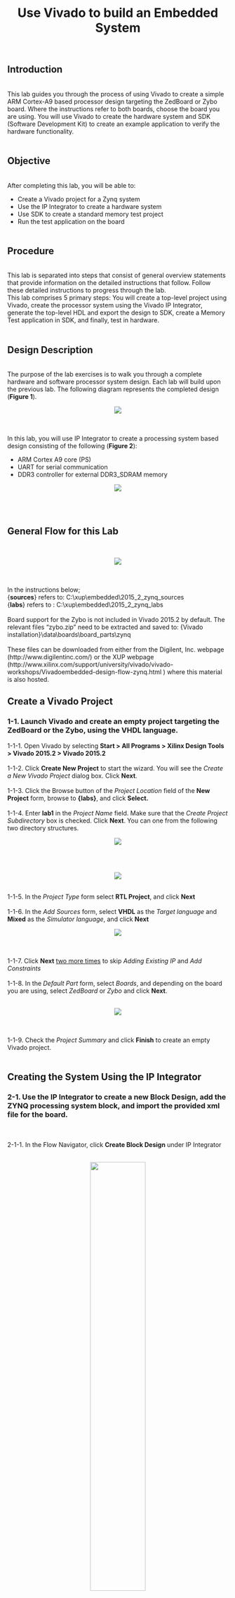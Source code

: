 <h1 align="center">Use Vivado to build an Embedded System </h1><br>	
<h2>Introduction</h2><br>
This lab guides you through the process of using Vivado to create a simple ARM Cortex-A9 based processor design targeting the ZedBoard or Zybo board. Where the instructions refer to both boards, choose the board you are using. You will use Vivado to create the hardware system and SDK (Software Development Kit) to create an example application to verify the hardware functionality.<br><br>
<h2>Objective</h2><br>
After completing this lab, you will be able to:<br>

* Create a Vivado project for a Zynq system
* Use the IP Integrator to create a hardware system 
* Use SDK to create a standard memory test project
* Run the test application on the board 
<br><br>
<h2>Procedure</h2><br>
This lab is separated into steps that consist of general overview statements that provide information on the detailed instructions that follow. Follow these detailed instructions to progress through the lab. <br>
This lab comprises 5 primary steps: You will create a top-level project using Vivado, create the processor system using the Vivado IP Integrator, generate the top-level HDL and export the design to SDK, create a Memory Test application in SDK, and finally, test in hardware.
<br><br>
<h2>Design Description </h2><br>
The purpose of the lab exercises is to walk you through a complete hardware and software processor system design. Each lab will build upon the previous lab. The following diagram represents the completed design (<b>Figure 1</b>).
<p align="center">
 <img src="https://user-images.githubusercontent.com/13907836/51589414-c2e40b80-1e9b-11e9-9017-2b9bfb682ed7.PNG">
</p><br><br>
In this lab, you will use IP Integrator to create a processing system based design consisting of the following (<b>Figure 2</b>):<br>

* ARM Cortex A9 core (PS) 
* UART for serial communication 
* DDR3 controller for external DDR3_SDRAM memory 

<p align="center">
 <img src="https://user-images.githubusercontent.com/13907836/51589335-82848d80-1e9b-11e9-9e6c-e366ead00be8.PNG">
</p><br><br>

<h2>General Flow for this Lab</h2><br>
<p align="center">
 <img src="https://user-images.githubusercontent.com/13907836/51589562-46056180-1e9c-11e9-9ebc-47da8a1af069.PNG">
</p><br><br>
In the instructions below;<br> 
{<b>sources</b>} refers to: C:\xup\embedded\2015_2_zynq_sources <br>
{<b>labs</b>} refers to : C:\xup\embedded\2015_2_zynq_labs <br><br>
Board support for the Zybo is not included in Vivado 2015.2 by default. The relevant files “zybo.zip” need to be extracted and saved to: {Vivado installation}\data\boards\board_parts\zynq<br><br>
These files can be downloaded from either from the Digilent, Inc. webpage (http://www.digilentinc.com/) or the XUP webpage (http://www.xilinx.com/support/university/vivado/vivado-workshops/Vivadoembedded-design-flow-zynq.html ) where this material is also hosted. 

<h2>Create a Vivado Project</h2>
<h3>1-1. Launch Vivado and create an empty project targeting the ZedBoard or the Zybo, using the VHDL language.</h3>
1-1-1. Open Vivado by selecting <b>Start > All Programs > Xilinx Design Tools > Vivado 2015.2 > Vivado 2015.2</b><br><br>
1-1-2. Click <b>Create New Project</b> to start the wizard. You will see the <i>Create a New Vivado Project</i> dialog box. Click <b>Next</b>. <br><br>
1-1-3. Click the Browse button of the <i>Project Location</i> field of the <b>New Project</b> form, browse to <b>{labs}</b>, and click <b>Select.</b> <br><br>
1-1-4. Enter <b>lab1</b> in the <i>Project Name</i> field.  Make sure that the <i>Create Project Subdirectory</i> box is checked.  Click <b>Next</b>. You can one from the following two directory structures. 
<p align="center">
 <img src="https://user-images.githubusercontent.com/13907836/51590651-916d3f00-1e9f-11e9-9711-94a67ab75dc2.PNG">
</p><br><br>
<p align="center">
 <img src="https://user-images.githubusercontent.com/13907836/51590671-a1851e80-1e9f-11e9-8551-b6311aab45a0.PNG">
</p><br>
1-1-5. In the <i>Project Type</i> form select <b>RTL Project</b>, and click <b>Next</b> <br><br>
1-1-6. In the <i>Add Sources</i> form, select <b>VHDL</b> as the <i>Target language</i> and <b>Mixed</b> as the <i>Simulator language</i>, and click <b>Next</b><br>
<p align="center">
 <img src="https://user-images.githubusercontent.com/13907836/51652814-cfbd3980-1f45-11e9-8445-7aca5f3c09d4.jpg">
</p><br><br>
1-1-7. Click <b>Next</b> <u>two more times</u> to skip <i>Adding Existing IP</i> and <i>Add Constraints</i><br><br>
1-1-8. In the <i>Default Part</i> form, select <i>Boards</i>, and depending on the board you are using, select <i>ZedBoard</i> or <i>Zybo</i> and click <b>Next</b>.<br><br>
<p align="center">
 <img src="https://user-images.githubusercontent.com/13907836/51653183-33943200-1f47-11e9-8147-efdf1978daa6.jpg">
</p><br><br>
1-1-9. Check the <i>Project Summary</i> and click <b>Finish</b> to create an empty Vivado project.<br><br>

<h2>Creating the System Using the IP Integrator </h2>
<h3>2-1. Use the IP Integrator to create a new Block Design, add the ZYNQ processing system block, and import the provided xml file for the board.</h3><br><br>
2-1-1. In the Flow Navigator, click <b>Create Block Design</b> under IP Integrator<br><br>
<p align="center">
 <img src="https://user-images.githubusercontent.com/13907836/51653754-b1f1d380-1f49-11e9-891f-634c4d1a6349.jpg" width="50%" height="50%">
</p><br><br>
2-1-2. Enter <b>system</b> for the design name and click <b>OK</b>
<p align="center">
 <img src="https://user-images.githubusercontent.com/13907836/51653990-b23e9e80-1f4a-11e9-8e84-d41d33e9e80e.jpg" width="50%" height="50%">
</p><br><br>
2-1-3. IP from the catalog can be added in different ways. Click the <i>Add IP icon</i> in the block diagram side bar, press Ctrl + I, click the <i>Add IP icon</i> in the empty Diagram workspace, or right-click anywhere in the Diagram workspace and select Add IP.<br><br>
<p align="center">
 <img src="https://user-images.githubusercontent.com/13907836/51654074-0cd7fa80-1f4b-11e9-9e9c-bc1ace71e3fb.jpg" width="50%" height="50%">
</p><br><br>
2-1-4. Once the IP Catalog is open, type “z” into the Search bar, find and double click on <b>ZYNQ7 Processing System</b> entry, or click on the entry and hit the Enter key to add it to the design.
<p align="center">
 <img src="https://user-images.githubusercontent.com/13907836/51654173-7952f980-1f4b-11e9-85dc-d45783ca1363.jpg" width="50%" height="50%">
</p><br><br>
2-1-5. Notice the message at the top of the Diagram window that <i>Designer Assistance</i> available. Click <i>Run Block Automation</i> and select <b>/processing_system7_0</b>
<p align="center">
 <img src="https://user-images.githubusercontent.com/13907836/51654245-c9ca5700-1f4b-11e9-9740-92be12cb0e2d.jpg" width="50%" height="50%">
</p><br><br>
2-1-6. In the <i>Run Block Automation</i> window, leave the default settings, including <i>Apply Board Preset</i> checked, and click <b>OK</b> 
<p align="center">
 <img src="https://user-images.githubusercontent.com/13907836/51654313-23cb1c80-1f4c-11e9-9a41-59610f088f44.jpg" >
</p><br><br>
Once Block Automation has been complete, notice that ports have been automatically added for the DDR and Fixed IO, and some additional ports are now visible. The imported configuration for the Zynq related to the Zybo board has been applied which will now be modified. 
<p align="center">
 <img src="https://user-images.githubusercontent.com/13907836/51654380-7e647880-1f4c-11e9-91db-f41f884aacd2.jpg" >
</p><br><br>
2-1-7. Double-click on the added block to open its <i>Customization</i> window. 
Notice now the <i>Customization</i> window shows selected peripherals (with tick marks). This is the default configuration for the board applied by the block automation. 
<p align="center">
 <img src="https://user-images.githubusercontent.com/13907836/51654422-b23f9e00-1f4c-11e9-9f69-eca2a21ce5f2.jpg" >
</p><br><br>
<h3>2-2. Configure the processing block with just UART 1 peripheral enabled.</h3><br><br>

2-2-1. A block diagram of the Zynq should now be open again, showing various configurable blocks of the Processing System. <br>
At this stage, the designer can click on various configurable blocks (highlighted in green) and change the system configuration.<br> 
Only the UART is required for this lab, so all other peripherals will be deselected.<br><br>

2-2-2. Click on one of the peripherals (in green) in the <i>IOP Peripherals</i> block, or select the <i>MIO Configuration</i> tab on the left to open the configuration form<br><br>

2-2-3. Expand I/O peripherals if necessary, and ensure all the following <i>I/O peripherals are deselected</i> except <i>UART 1.</i><br>
i.e. Remove:<br>
<i>ENET 0</i><br>
<i>USB 0</i> <br>
<i>SD 0</i> <br>
Expand <b>GPIO</b> to deselect <i>GPIO MIO</i> <br>
Expand <b>Memory Interfaces</b> to deselect <i>Quad SPI Flash</i> <br>
Expand <b>Application Processor Unit</b> to disable <i>Timer 0</i>. 
<p align="center">
 <img src="https://user-images.githubusercontent.com/13907836/51654683-e36c9e00-1f4d-11e9-9c16-caac478fe6b6.jpg" >
</p><br><br>
2-2-4. Select the <b>PS-PL</b> Configuration tab on the left. <br><br>
2-2-5. Expand <i>AXI Non Secure Enablement > GP Master AXI interface</i> and deselect <b>M AXI GP0</b> interface.<br><br>
2-2-6. Expand <b>General > Enable Clock Resets</b> and deselect the <b>FCLK_RESET0_N</b> option.<br><br>
2-2-7. Select the <b>Clock Configuration</b> tab on the left. Expand the <b>PL Fabric Clocks</b> and deselect the <b>FCLK_CLK0</b> option and click <b>OK.</b><br>
Click on the   (Regenerate Layout) button and see the following block diagram. 
<p align="center">
 <img src="https://user-images.githubusercontent.com/13907836/51654874-c389aa00-1f4e-11e9-8df9-232d7768a0c1.jpg" width="50%" height="50%">
</p><br><br>
2-2-8. Click on the  (Validate Design) button and make sure that there are no errors.<br> 

<h2>Generate Top-Level and Export to SDK</h2>
<h3>3-1. Generate IP Integrator Outputs, the top-level HDL, and start SDK by exporting the hardware</h3><br><br>

3-1-1. In the sources panel, right-click on <i>system.bd</i>, and select <b>Generate Output Products</b> … and click <b>Generate</b> to generate the Implementation, Simulation and Synthesis files for the design (You can also click on <b>Generate Block Design</b> in the Flow Navigator pane to do the same)<br><br>

3-1-2. Right-click again on <i>system.bd</i>, and select <b>Create HDL Wrapper</b> … to generate the top-level VHDL model. Leave the <i>Let Vivado manager wrapper and auto-update</i> option selected, and click <b>OK</b><br>The <i>system_wrapper.vhd</i> file will be created and added to the project.  Double-click on the file to see the content in the Auxiliary pane<br>
<p align="center">
 <img src="https://user-images.githubusercontent.com/13907836/51656499-3f3b2500-1f56-11e9-8d9b-0e80b00e9044.PNG">
</p><br><br>

3-1-3. Notice that the VHDL file is already <i>Set As the Top module</i> in the design, indicated by the icon <br><br>

3-1-4. Select <b>File > Export > Export hardware</b> and click <b>OK</b>. (<i>Save</i> the project if prompted)<br>
Note:  Since we do not have any hardware in Programmable Logic (PL) there is no bitstream to generate, hence the <i>Include bitstream</i> option is not necessary at this time
<p align="center">
 <img src="https://user-images.githubusercontent.com/13907836/51656640-b8d31300-1f56-11e9-92da-b70327761919.PNG">
</p><br><br>

3-1-5. Select <b>File > Launch SDK</b> leaving the default settings, and click <b>OK</b> 
